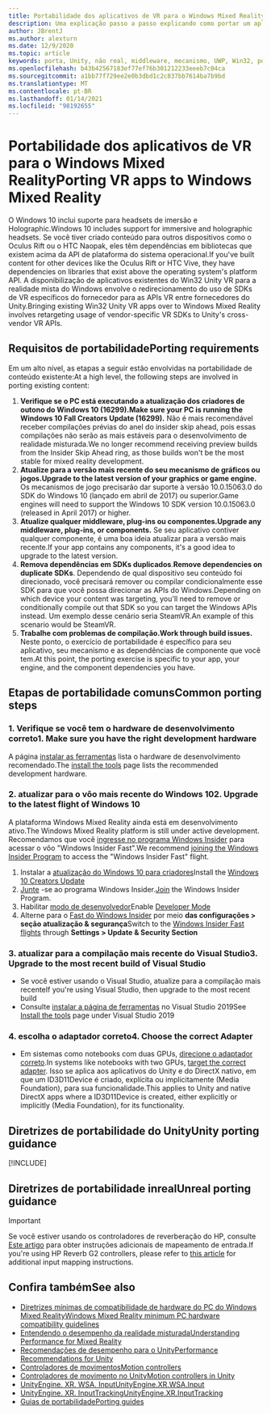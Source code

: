 ```yaml
---
title: Portabilidade dos aplicativos de VR para o Windows Mixed Reality
description: Uma explicação passo a passo explicando como portar um aplicativo de imersão existente para a realidade mista do Windows.
author: JBrentJ
ms.author: alexturn
ms.date: 12/9/2020
ms.topic: article
keywords: porta, Unity, não real, middleware, mecanismo, UWP, Win32, portabilidade, 1º de HoloLens, headset de realidade misturada, headset de realidade mista do Windows, migração, Windows 10, mapeamento de entrada,
ms.openlocfilehash: b43b42567183ef77ef76b301212233eeeb7c04ca
ms.sourcegitcommit: a1bb77f729ee2e0b3dbd1c2c837bb7614ba7b9bd
ms.translationtype: MT
ms.contentlocale: pt-BR
ms.lasthandoff: 01/14/2021
ms.locfileid: "98192655"
---
```

# <a name="porting-vr-apps-to-windows-mixed-reality"></a><span data-ttu-id="14fb7-104">Portabilidade dos aplicativos de VR para o Windows Mixed Reality</span><span class="sxs-lookup"><span data-stu-id="14fb7-104">Porting VR apps to Windows Mixed Reality</span></span>

<span data-ttu-id="14fb7-105">O Windows 10 inclui suporte para headsets de imersão e Holographic.</span><span class="sxs-lookup"><span data-stu-id="14fb7-105">Windows 10 includes support for immersive and holographic headsets.</span></span> <span data-ttu-id="14fb7-106">Se você tiver criado conteúdo para outros dispositivos como o Oculus Rift ou o HTC Naopak, eles têm dependências em bibliotecas que existem acima da API de plataforma do sistema operacional.</span><span class="sxs-lookup"><span data-stu-id="14fb7-106">If you've built content for other devices like the Oculus Rift or HTC Vive, they have dependencies on libraries that exist above the operating system's platform API.</span></span> <span data-ttu-id="14fb7-107">A disponibilização de aplicativos existentes do Win32 Unity VR para a realidade mista do Windows envolve o redirecionamento do uso de SDKs de VR específicos do fornecedor para as APIs VR entre fornecedores do Unity.</span><span class="sxs-lookup"><span data-stu-id="14fb7-107">Bringing existing Win32 Unity VR apps over to Windows Mixed Reality involves retargeting usage of vendor-specific VR SDKs to Unity's cross-vendor VR APIs.</span></span>

## <a name="porting-requirements"></a><span data-ttu-id="14fb7-108">Requisitos de portabilidade</span><span class="sxs-lookup"><span data-stu-id="14fb7-108">Porting requirements</span></span>

<span data-ttu-id="14fb7-109">Em um alto nível, as etapas a seguir estão envolvidas na portabilidade de conteúdo existente:</span><span class="sxs-lookup"><span data-stu-id="14fb7-109">At a high level, the following steps are involved in porting existing content:</span></span>
1. <span data-ttu-id="14fb7-110">**Verifique se o PC está executando a atualização dos criadores de outono do Windows 10 (16299).**</span><span class="sxs-lookup"><span data-stu-id="14fb7-110">**Make sure your PC is running the Windows 10 Fall Creators Update (16299).**</span></span> <span data-ttu-id="14fb7-111">Não é mais recomendável receber compilações prévias do anel do insider skip ahead, pois essas compilações não serão as mais estáveis para o desenvolvimento de realidade misturada.</span><span class="sxs-lookup"><span data-stu-id="14fb7-111">We no longer recommend receiving preview builds from the Insider Skip Ahead ring, as those builds won't be the most stable for mixed reality development.</span></span>
2. <span data-ttu-id="14fb7-112">**Atualize para a versão mais recente do seu mecanismo de gráficos ou jogos.**</span><span class="sxs-lookup"><span data-stu-id="14fb7-112">**Upgrade to the latest version of your graphics or game engine.**</span></span> <span data-ttu-id="14fb7-113">Os mecanismos de jogo precisarão dar suporte à versão 10.0.15063.0 do SDK do Windows 10 (lançado em abril de 2017) ou superior.</span><span class="sxs-lookup"><span data-stu-id="14fb7-113">Game engines will need to support the Windows 10 SDK version 10.0.15063.0 (released in April 2017) or higher.</span></span>
3. <span data-ttu-id="14fb7-114">**Atualize qualquer middleware, plug-ins ou componentes.**</span><span class="sxs-lookup"><span data-stu-id="14fb7-114">**Upgrade any middleware, plug-ins, or components.**</span></span> <span data-ttu-id="14fb7-115">Se seu aplicativo contiver qualquer componente, é uma boa ideia atualizar para a versão mais recente.</span><span class="sxs-lookup"><span data-stu-id="14fb7-115">If your app contains any components, it's a good idea to upgrade to the latest version.</span></span>
4. <span data-ttu-id="14fb7-116">**Remova dependências em SDKs duplicados**.</span><span class="sxs-lookup"><span data-stu-id="14fb7-116">**Remove dependencies on duplicate SDKs**.</span></span> <span data-ttu-id="14fb7-117">Dependendo de qual dispositivo seu conteúdo foi direcionado, você precisará remover ou compilar condicionalmente esse SDK para que você possa direcionar as APIs do Windows.</span><span class="sxs-lookup"><span data-stu-id="14fb7-117">Depending on which device your content was targeting, you'll need to remove or conditionally compile out that SDK so you can target the Windows APIs instead.</span></span> <span data-ttu-id="14fb7-118">Um exemplo desse cenário seria SteamVR.</span><span class="sxs-lookup"><span data-stu-id="14fb7-118">An example of this scenario would be SteamVR.</span></span>
5. <span data-ttu-id="14fb7-119">**Trabalhe com problemas de compilação.**</span><span class="sxs-lookup"><span data-stu-id="14fb7-119">**Work through build issues.**</span></span> <span data-ttu-id="14fb7-120">Neste ponto, o exercício de portabilidade é específico para seu aplicativo, seu mecanismo e as dependências de componente que você tem.</span><span class="sxs-lookup"><span data-stu-id="14fb7-120">At this point, the porting exercise is specific to your app, your engine, and the component dependencies you have.</span></span>

## <a name="common-porting-steps"></a><span data-ttu-id="14fb7-121">Etapas de portabilidade comuns</span><span class="sxs-lookup"><span data-stu-id="14fb7-121">Common porting steps</span></span>

### <a name="1-make-sure-you-have-the-right-development-hardware"></a><span data-ttu-id="14fb7-122">1. Verifique se você tem o hardware de desenvolvimento correto</span><span class="sxs-lookup"><span data-stu-id="14fb7-122">1. Make sure you have the right development hardware</span></span>

<span data-ttu-id="14fb7-123">A página [instalar as ferramentas](../install-the-tools.md#immersive-vr-headset-requirements) lista o hardware de desenvolvimento recomendado.</span><span class="sxs-lookup"><span data-stu-id="14fb7-123">The [install the tools](../install-the-tools.md#immersive-vr-headset-requirements) page lists the recommended development hardware.</span></span>

### <a name="2-upgrade-to-the-latest-flight-of-windows-10"></a><span data-ttu-id="14fb7-124">2. atualizar para o vôo mais recente do Windows 10</span><span class="sxs-lookup"><span data-stu-id="14fb7-124">2. Upgrade to the latest flight of Windows 10</span></span>

<span data-ttu-id="14fb7-125">A plataforma Windows Mixed Reality ainda está em desenvolvimento ativo.</span><span class="sxs-lookup"><span data-stu-id="14fb7-125">The Windows Mixed Reality platform is still under active development.</span></span> <span data-ttu-id="14fb7-126">Recomendamos que você [ingresse no programa Windows Insider](https://insider.windows.com/) para acessar o vôo "Windows Insider Fast".</span><span class="sxs-lookup"><span data-stu-id="14fb7-126">We recommend [joining the Windows Insider Program](https://insider.windows.com/) to access the "Windows Insider Fast" flight.</span></span>
1. <span data-ttu-id="14fb7-127">Instalar a [atualização do Windows 10 para criadores](https://www.microsoft.com/software-download/windows10)</span><span class="sxs-lookup"><span data-stu-id="14fb7-127">Install the [Windows 10 Creators Update](https://www.microsoft.com/software-download/windows10)</span></span>
2. <span data-ttu-id="14fb7-128">[Junte](https://insider.windows.com/) -se ao programa Windows Insider.</span><span class="sxs-lookup"><span data-stu-id="14fb7-128">[Join](https://insider.windows.com/) the Windows Insider Program.</span></span>
3. <span data-ttu-id="14fb7-129">Habilitar [modo de desenvolvedor](https://docs.microsoft.com/windows/uwp/get-started/enable-your-device-for-development)</span><span class="sxs-lookup"><span data-stu-id="14fb7-129">Enable [Developer Mode](https://docs.microsoft.com/windows/uwp/get-started/enable-your-device-for-development)</span></span>
4. <span data-ttu-id="14fb7-130">Alterne para o [Fast do Windows Insider](https://blogs.technet.microsoft.com/uktechnet/2016/07/01/joining-insider-preview) por meio **das configurações > seção atualização & segurança**</span><span class="sxs-lookup"><span data-stu-id="14fb7-130">Switch to the [Windows Insider Fast flights](https://blogs.technet.microsoft.com/uktechnet/2016/07/01/joining-insider-preview) through **Settings > Update & Security Section**</span></span>

### <a name="3-upgrade-to-the-most-recent-build-of-visual-studio"></a><span data-ttu-id="14fb7-131">3. atualizar para a compilação mais recente do Visual Studio</span><span class="sxs-lookup"><span data-stu-id="14fb7-131">3. Upgrade to the most recent build of Visual Studio</span></span>
* <span data-ttu-id="14fb7-132">Se você estiver usando o Visual Studio, atualize para a compilação mais recente</span><span class="sxs-lookup"><span data-stu-id="14fb7-132">If you're using Visual Studio, then upgrade to the most recent build</span></span>
* <span data-ttu-id="14fb7-133">Consulte [instalar a página de ferramentas](../install-the-tools.md#installation-checklist) no Visual Studio 2019</span><span class="sxs-lookup"><span data-stu-id="14fb7-133">See [Install the tools](../install-the-tools.md#installation-checklist) page under Visual Studio 2019</span></span>

### <a name="4-choose-the-correct-adapter"></a><span data-ttu-id="14fb7-134">4. escolha o adaptador correto</span><span class="sxs-lookup"><span data-stu-id="14fb7-134">4. Choose the correct Adapter</span></span>
* <span data-ttu-id="14fb7-135">Em sistemas como notebooks com duas GPUs, [direcione o adaptador correto](../native/rendering-in-directx.md#hybrid-graphics-pcs-and-mixed-reality-applications).</span><span class="sxs-lookup"><span data-stu-id="14fb7-135">In systems like notebooks with two GPUs, [target the correct adapter](../native/rendering-in-directx.md#hybrid-graphics-pcs-and-mixed-reality-applications).</span></span> <span data-ttu-id="14fb7-136">Isso se aplica aos aplicativos do Unity e do DirectX nativo, em que um ID3D11Device é criado, explícita ou implicitamente (Media Foundation), para sua funcionalidade.</span><span class="sxs-lookup"><span data-stu-id="14fb7-136">This applies to Unity and native DirectX apps where a ID3D11Device is created, either explicitly or implicitly (Media Foundation), for its functionality.</span></span>

## <a name="unity-porting-guidance"></a><span data-ttu-id="14fb7-137">Diretrizes de portabilidade do Unity</span><span class="sxs-lookup"><span data-stu-id="14fb7-137">Unity porting guidance</span></span>

[!INCLUDE[](includes/unity-porting-guidance.md)]

## <a name="unreal-porting-guidance"></a><span data-ttu-id="14fb7-138">Diretrizes de portabilidade inreal</span><span class="sxs-lookup"><span data-stu-id="14fb7-138">Unreal porting guidance</span></span>

> [!IMPORTANT]
> <span data-ttu-id="14fb7-139">Se você estiver usando os controladores de reverberação do HP, consulte [Este artigo](../unreal/unreal-reverb-g2-controllers.md) para obter instruções adicionais de mapeamento de entrada.</span><span class="sxs-lookup"><span data-stu-id="14fb7-139">If you're using HP Reverb G2 controllers, please refer to [this article](../unreal/unreal-reverb-g2-controllers.md) for additional input mapping instructions.</span></span>

## <a name="see-also"></a><span data-ttu-id="14fb7-140">Confira também</span><span class="sxs-lookup"><span data-stu-id="14fb7-140">See also</span></span>
* [<span data-ttu-id="14fb7-141">Diretrizes mínimas de compatibilidade de hardware do PC do Windows Mixed Reality</span><span class="sxs-lookup"><span data-stu-id="14fb7-141">Windows Mixed Reality minimum PC hardware compatibility guidelines</span></span>](https://docs.microsoft.com/windows/mixed-reality/enthusiast-guide/windows-mixed-reality-minimum-pc-hardware-compatibility-guidelines)
* [<span data-ttu-id="14fb7-142">Entendendo o desempenho da realidade misturada</span><span class="sxs-lookup"><span data-stu-id="14fb7-142">Understanding Performance for Mixed Reality</span></span>](../platform-capabilities-and-apis/understanding-performance-for-mixed-reality.md)
* [<span data-ttu-id="14fb7-143">Recomendações de desempenho para o Unity</span><span class="sxs-lookup"><span data-stu-id="14fb7-143">Performance Recommendations for Unity</span></span>](../unity/performance-recommendations-for-unity.md)
* [<span data-ttu-id="14fb7-144">Controladores de movimentos</span><span class="sxs-lookup"><span data-stu-id="14fb7-144">Motion controllers</span></span>](../../design/motion-controllers.md)
* [<span data-ttu-id="14fb7-145">Controladores de movimento no Unity</span><span class="sxs-lookup"><span data-stu-id="14fb7-145">Motion controllers in Unity</span></span>](../unity/motion-controllers-in-unity.md)
* [<span data-ttu-id="14fb7-146">UnityEngine. XR. WSA. Input</span><span class="sxs-lookup"><span data-stu-id="14fb7-146">UnityEngine.XR.WSA.Input</span></span>](https://docs.unity3d.com/ScriptReference/XR.WSA.Input.InteractionManager.html)
* [<span data-ttu-id="14fb7-147">UnityEngine. XR. InputTracking</span><span class="sxs-lookup"><span data-stu-id="14fb7-147">UnityEngine.XR.InputTracking</span></span>](https://docs.unity3d.com/ScriptReference/XR.InputTracking.html)
* [<span data-ttu-id="14fb7-148">Guias de portabilidade</span><span class="sxs-lookup"><span data-stu-id="14fb7-148">Porting guides</span></span>](porting-guides.md)